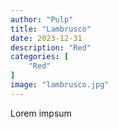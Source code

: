 ```yaml
---
author: "Pulp"
title: "Lambrusco"
date: 2023-12-31
description: "Red"
categories: [
    "Red"
]
image: "lambrusco.jpg"
---
```

Lorem impsum